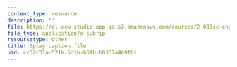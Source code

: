 ```yaml
---
content_type: resource
description: ''
file: https://ol-ocw-studio-app-qa.s3.amazonaws.com/courses/2-003sc-engineering-dynamics-fall-2011/cc32c31a521b5d1bb6fbb0367a469fb1_63sIgMvBuEQ.vtt
file_type: application/x-subrip
resourcetype: Other
title: 3play caption file
uid: cc32c31a-521b-5d1b-b6fb-b0367a469fb1
---
```

